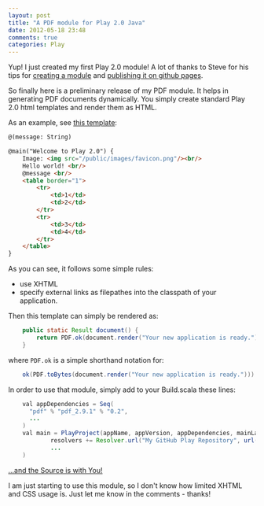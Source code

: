```yaml
---
layout: post
title: "A PDF module for Play 2.0 Java"
date: 2012-05-18 23:48
comments: true
categories: Play 
---
```

Yup! I just created my first Play 2.0 module!
A lot of thanks to Steve for his tips for [creating a module](http://www.objectify.be/wordpress/?p=363) 
and [publishing it on github pages](http://www.objectify.be/wordpress/?p=410).

So finally here is a preliminary release of my PDF module.
It helps in generating PDF documents dynamically.
You simply create standard Play 2.0 html templates and render them as HTML.

<!-- more -->

As an example, see [this template](https://github.com/joergviola/play20-pdf/blob/master/samples/pdf-sample/app/views/document.scala.html):
``` html document.scala.html
@(message: String)

@main("Welcome to Play 2.0") {
    Image: <img src="/public/images/favicon.png"/><br/>
    Hello world! <br/>
    @message <br/>
	<table border="1">
		<tr>
			<td>1</td>
			<td>2</td>
		</tr>
		<tr>
			<td>3</td>
			<td>4</td>
		</tr>
	</table>
}
```
As you can see, it follows some simple rules:

* use XHTML
* specify external links as filepathes into the classpath of your application.

Then this template can simply be rendered as:
``` java
	public static Result document() {
		return PDF.ok(document.render("Your new application is ready."));
	}
```  
where ```PDF.ok``` is a simple shorthand notation for:
``` java
	ok(PDF.toBytes(document.render("Your new application is ready."))).as("application/pdf")
```

In order to use that module, simply add to your Build.scala these lines:
``` java
    val appDependencies = Seq(
      "pdf" % "pdf_2.9.1" % "0.2",
      ...
    )
    val main = PlayProject(appName, appVersion, appDependencies, mainLang = JAVA, settings = s).settings(
    		resolvers += Resolver.url("My GitHub Play Repository", url("http://www.joergviola.de/releases/"))(Resolver.ivyStylePatterns),
    		...
    )
```
[...and the Source is with You!](https://github.com/joergviola/play20-pdf)

I am just starting to use this module, so I don't know how limited XHTML and CSS usage is.
Just let me know in the comments - thanks!